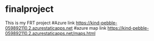 # finalproject
This is my FRT project
#Azure link 
https://kind-pebble-059892110.2.azurestaticapps.net
#azure map link 
https://kind-pebble-059892110.2.azurestaticapps.net/maps.html
